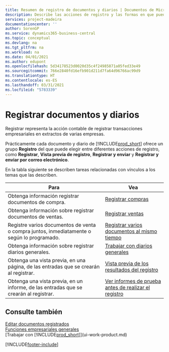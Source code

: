 ```yaml
---
title: Resumen de registro de documentos y diarios | Documentos de Microsoft
description: Describe las acciones de registro y las formas en que puede enviar documentos y diarios.
services: project-madeira
documentationcenter: ''
author: SorenGP
ms.service: dynamics365-business-central
ms.topic: conceptual
ms.devlang: na
ms.tgt_pltfrm: na
ms.workload: na
ms.date: 04/01/2021
ms.author: edupont
ms.openlocfilehash: 5d34178523d0020d35c4f24985871a05fed33e49
ms.sourcegitcommit: 766e2840fd16efb901d211d7fa64d96766ac99d9
ms.translationtype: HT
ms.contentlocale: es-ES
ms.lasthandoff: 03/31/2021
ms.locfileid: "5783339"
---
```

# <a name="posting-documents-and-journals"></a>Registrar documentos y diarios
Registrar representa la acción contable de registrar transacciones empresariales en extractos de varias empresas.

Prácticamente cada documento y diario de [!INCLUDE[prod_short](includes/prod_short.md)] ofrece un grupo **Registro** del que puede elegir entre diferentes acciones de registro, como **Registrar**, **Vista previa de registro**, **Registrar y enviar** y **Registrar y enviar por correo electrónico**.

En la tabla siguiente se describen tareas relacionadas con vínculos a los temas que las describen.

| Para | Vea |
| --- | --- |
| Obtenga información registrar documentos de compra. |[Registrar compras](ui-post-purchases.md) |
| Obtenga información sobre registrar documentos de ventas. |[Registrar ventas](ui-post-sales.md) |
| Registre varios documentos de venta o compra juntos, inmediatamente o según lo programado.|[Registrar varios documentos al mismo tiempo](ui-batch-posting.md)|
| Obtenga información sobre registrar diarios generales. |[Trabajar con diarios generales](ui-work-general-journals.md) |
| Obtenga una vista previa, en una página, de las entradas que se crearán al registrar. |[Vista previa de los resultados del registro](ui-how-preview-post-results.md) |
| Obtenga una vista previa, en un informe, de las entradas que se crearán al registrar. |[Ver informes de prueba antes de realizar el registro](ui-how-view-test-reports-posting.md) |

## <a name="see-also"></a>Consulte también
[Editar documentos registrados](across-edit-posted-document.md)  
[Funciones empresariales generales](ui-across-business-areas.md)  
[Trabajar con [!INCLUDE[prod_short](includes/prod_short.md)]](ui-work-product.md)


[!INCLUDE[footer-include](includes/footer-banner.md)]